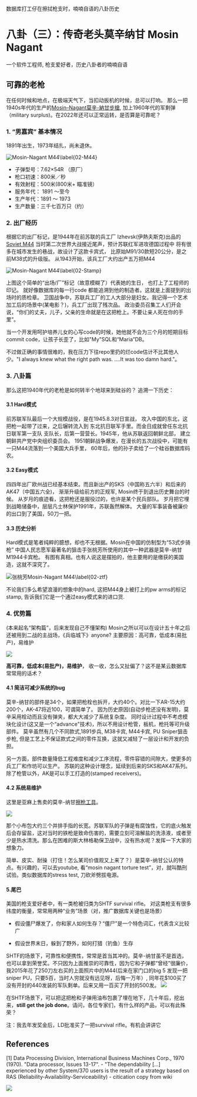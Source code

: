 数据库打工仔在擦拭枪支时，喃喃自语的八卦历史

# 八卦（三）：传奇老头莫辛纳甘 Mosin Nagant

一个软件工程师, 枪支爱好者，历史八卦者的喃喃自语


## 可靠的老枪

在任何时候和地点，在极端天气下，当扣动扳机的时候，总可以打响。
那么一把1940s年代的生产的[Mosin–Nagant莫辛-納甘步槍](https://zh.wikipedia.org/wiki/%E8%8E%AB%E8%BE%9B-%E7%B4%8D%E7%94%98%E6%AD%A5%E6%A7%8D),
加上1960年代的军剩弹（military
surplus)。在2022年还可以正常运转，是否算是可靠呢？

### 1. “男嘉宾” 基本情况

1891年出生，1973年结扎，尚未退休。

![Mosin-Nagant M44\label{02-M44}](../images/02-M44.jpg?raw=true)

- 子弹型号：7.62×54R （原厂）
- 枪口初速：800米／秒
- 有效射程：500米(800米+ 瞄准镜）
- 服务年代： 1891 ～至今
- 生产年代：1891 ～ 1973
- 生产数量：三千七百万只（约）

### 2. 出厂经历
根据它的出厂标记，是1944年在前苏联的兵工厂
Izhevsk(伊熱夫斯克)出品的[Soviet M44](http://7.62x54r.net/MosinID/MosinM44S.htm)
当时第二次世界大战接近尾声，预计苏联红军进攻德国过程中
将有很多在城市发生的巷战，故设计了这款卡宾式，
比原始M91/30款短20公分，是之前M38式的升级版。
从1943开始，该兵工厂大约出产五万把M44

![Mosin-Nagant
M44\label{02-Stamp}](../images/01-LeVieuxFusil.jpg?raw=true)

上图这个简单的“出场/厂”标记（故意模糊了）代表她的生日，
也打上了工程师的印记。
就好像数据库的每一行code
都能追溯到他的制造者。这就是上面提到的出场时的质检章。
卫国战争中，苏联兵工厂的工人大部分是妇女。我记得一个艺术加工后的场景中(某电影？)，兵工厂出现了残次品。
政治委员召集工人们开会说，“你们的丈夫，儿子，父亲的生命就是在这把枪上。不要让亲人死在你的手里”。

当一个开发用呵护培养儿女的心写code的时候，她他就不会为三个月的短期目标commit code，让孩子长歪了，比如"My"SQL和“Maria”DB。

不过做正确的事情很难的，我在压力下往repo里扔的烂code估计不比其他人少。"I always knew what the right path was. ....It was too damn hard."。

### 3. 八卦篇
那么这把1940年代的老枪是如何转半个地球来到硅谷的？
追溯一下历史：

#### 3.1 Hard模式
前苏联军队最后一个大规模战役，是在1945.8.3对日宣战，
攻入中国的东北，这把枪一起带了过来，之后辗转流入到
东北抗日联军手里。而金日成就曾任东北抗日联军第一支队
支队长，后第一营营长。1945年，他从苏联返回朝鲜北部，
建立朝鲜共产党中央组织委员会。
1951朝鲜战争爆发，在漫长的五次战役中，可能有一只M44流落到一个美国大兵手里，
60年后，他的孙子卖给了一个硅谷数据库码农。

#### 3.2 Easy模式
四四年出厂欧州战已经基本结束。而且新出产的SKS（中国称五六半）和后来的AK47（中国五六全)，
渐渐升级给前方的正规军, Mosin终于到退出历史舞台的时候。
从岁月的痕迹看，这把枪还是服役过的，也许是某个民兵部队。
岁月把它埋到战略储备中，层层凡士林保护1991年，苏联轰然解体。
大量的军事装备被廉价的出口到了美国，50刀一把。


#### 3.3 历史分析
Hard模式是笔者纯粹的臆想，却也不无根据。Mosin在中国的仿制型为“53式步骑枪”
中国人民志愿军最著名的狙击手张桃芳所使用的其中一种武器是莫辛-纳甘M1944卡宾枪。
有图有真相。也有人说这是摆拍的，他主要用的是缴获的美国造，这就不深究了。

![张桃芳Mosin-Nagant M44\label{02-ztf}](../images/02-ztf.jpg?raw=true)

不论我们多么希望浪漫的想象中的hard, 这把M44身上被打上的pw arms的标记stamp,
告诉我们它是一个通过easy模式来的进口货.

### 4. 优势篇
(本来起名“架构篇”，后来发现自己不懂架构)
Mosin之所以可以在设计五十年之后还被用到二战的主战场，《兵临城下》anyone? 主要原因：高可靠，低成本(易批产)，易维护

![](../images/02_Enemy_at_the_gates.jpeg)

**高可靠，低成本(易批产)，易维护**， 收一收，怎么又扯偏了？这不是某云数据库常常用的话术？

#### 4.1 **简洁**可减少系统的bug 
莫辛-纳甘的部件是34个，如果把枪栓也拆开，大约40个。对比一下AR-15大约200个，AK-47将近100，可谓简单了。
因为历史原因(自动步枪还没有发明)，莫辛采用栓动而且没有弹夹，都大大减少了系统复杂度。
同时设计过程中不考虑模块化设计(这又是一个“advance"技术)，所以不用设计枪管，板机，枪托等可升级部件。
莫辛虽然有几个不同款式,1891步兵, M38卡宾, M44卡宾, PU Sniper狙击步枪, 但是工艺上不保证款式之间的零件互换，这就又减轻了一层设计和开发的负担。

另一方面，部件数量降低工程难度和减少工序流程，零件容错的间隙大，使更多的兵工厂和作坊可以生产。
苏联的这种设计理念，延续到后来的SKS和AK47系列。除了枪管以外，AK是可以手工打造的(stamped receivers)。

#### 4.2 系统**易维护**
这里是亚麻上售卖的莫辛-纳甘[擦枪工具](https://www.amazon.com/TACFUN-Mosin-Nagant-Cleaning-7-62x54R/dp/B00VPWI3G0)。

![](../images/02-Mosin_cleaningKit.jpg)

那个小布包大约三个并排手指的长宽。苏联军队的子弹是有腐蚀性，它的底火触发后会存留盐，这对当时的铁枪是致命伤害的，需要立刻可溶解盐的洗涤液，或者至少是热水清洗。那么在困难的斯大林格勒保卫战中，没有热水呢？发挥一下大家的想象力。

简单、皮实、耐操（打住！怎么某司价值观又上来了？）是莫辛-纳甘公认的特点。有兴趣的，可以去youtube, 看“mosin nagant torture test”，对，就叫酷刑试验。类似数据库的stress test, 刀砍斧劈拔电源。

#### 5.尾巴
美国的枪支爱好者中，有一类枪被归类为SHTF survival rifle。 对这类枪支有很多纬度的衡量，常常用两种“业务”场景（对，推广数据库关键也是场景）

* 假设僵尸爆发了，你和家人如何生存？“僵尸”是一个特色词汇，代表含义比较广

* 假设世界末日，躲到了野外，如何打猎（钓鱼）生存

SHTF的场景下，可靠性和便携性，常常是首当其冲的。莫辛-纳甘虽不是首选，也可以拿到荣誉奖。不只因为上面推崇的可靠性，因为它和子弹都“曾经”很廉价，我2015年花了250刀左右买的上面照片中的M44(后来在家门口的big 5 发现一把sniper PU，只要5百，当时人穷就没有远见呀，后悔一万年）, 同年花$100买了没有开封的440发装的军队剩单。后来又用一百买了开封的500发。
![](../images/02-54r-spamcan.jpg) 

在SHTF场景下，可以把这把枪和子弹用油布包裹了埋在地下，几十年后，挖出来，**still get the job done**。请问，各位专家们，有什么样的产品，可以有此殊荣？

注：我去年发奖金后，LD批准买了一把survival rifle。有机会讲讲它

 
## References
<a id="1">[1]</a> 
Data Processing Division, International Business Machines Corp., 1970 (1970). "Data processor, Issues 13-17". - "The dependability [...] experienced by other System/370 users is the result of a strategy based on RAS (Reliability-Availability-Serviceability) - citication copy from wiki

![](../images/ywm.gif?raw=true)


